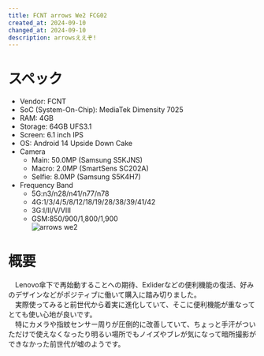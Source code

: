 ```yaml
---
title: FCNT arrows We2 FCG02
created_at: 2024-09-10
changed_at: 2024-09-10
description: arrowsええぞ!
---
```


# スペック
- Vendor: FCNT
- SoC (System-On-Chip): MediaTek Dimensity 7025
- RAM: 4GB
- Storage: 64GB UFS3.1
- Screen: 6.1 inch IPS
- OS: Android 14 Upside Down Cake
- Camera
  - Main: 50.0MP (Samsung S5KJNS)
  - Macro: 2.0MP (SmartSens SC202A)
  - Selfie: 8.0MP (Samsung S5K4H7)
- Frequency Band
  - 5G:n3/n28/n41/n77/n78
  - 4G:1/3/4/5/8/12/18/19/28/38/39/41/42
  - 3G:I/II/V/VIII
  - GSM:850/900/1,800/1,900 <br>
![arrows we2](https://media.misskeyusercontent.jp/io/236f9215-5edc-4f7e-ad99-23b85bbc54e7.jpg)

# 概要
　Lenovo傘下で再始動することへの期待、Exliderなどの便利機能の復活、好みのデザインなどがポジティブに働いて購入に踏み切りました。<br>
　実際使ってみると前世代から着実に進化していて、そこに便利機能が重なってとても使い心地が良いです。<br>
　特にカメラや指紋センサー周りが圧倒的に改善していて、ちょっと手汗がついただけで使えなくなったり明るい場所でもノイズやブレが気になって暗所撮影ができなかった前世代が嘘のようです。<br>